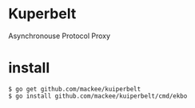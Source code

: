 # Kuperbelt
Asynchronouse Protocol Proxy

# install

```
$ go get github.com/mackee/kuiperbelt
$ go install github.com/mackee/kuiperbelt/cmd/ekbo
```